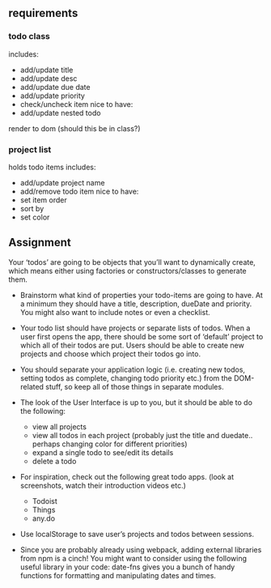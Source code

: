 ## requirements

### todo class

includes:

- add/update title
- add/update desc
- add/update due date
- add/update priority
- check/uncheck item
  nice to have:
- add/update nested todo

render to dom (should this be in class?)

### project list

holds todo items
includes:

- add/update project name
- add/remove todo item
  nice to have:
- set item order
- sort by
- set color

## Assignment

Your ‘todos’ are going to be objects that you’ll want to dynamically create, which means either using factories or constructors/classes to generate them.

- Brainstorm what kind of properties your todo-items are going to have. At a minimum they should have a title, description, dueDate and priority. You might also want to include notes or even a checklist.

- Your todo list should have projects or separate lists of todos. When a user first opens the app, there should be some sort of ‘default’ project to which all of their todos are put.
  Users should be able to create new projects and choose which project their todos go into.
- You should separate your application logic (i.e. creating new todos, setting todos as complete, changing todo priority etc.) from the DOM-related stuff, so keep all of those things in separate modules.
- The look of the User Interface is up to you, but it should be able to do the following:
  - view all projects
  - view all todos in each project (probably just the title and duedate.. perhaps changing color for different priorities)
  - expand a single todo to see/edit its details
  - delete a todo
- For inspiration, check out the following great todo apps. (look at screenshots, watch their introduction videos etc.)
  - Todoist
  - Things
  - any.do
- Use localStorage to save user’s projects and todos between sessions.
- Since you are probably already using webpack, adding external libraries from npm is a cinch! You might want to consider using the following useful library in your code:
  date-fns gives you a bunch of handy functions for formatting and manipulating dates and times.
